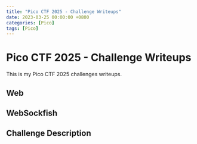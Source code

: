 ```yaml
---
title: "Pico CTF 2025 - Challenge Writeups"
date: 2023-03-25 00:00:00 +0800
categories: [Pico]
tags: [Pico]
---
```


# Pico CTF 2025 - Challenge Writeups

This is my Pico CTF 2025 challenges writeups.

## Web 

## WebSockfish

## Challenge Description




